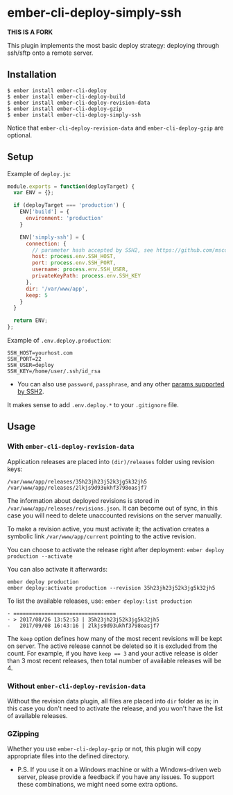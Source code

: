 # ember-cli-deploy-simply-ssh #

**THIS IS A FORK**

This plugin implements the most basic deploy strategy: deploying through ssh/sftp
onto a remote server.

## Installation ##

```
$ ember install ember-cli-deploy
$ ember install ember-cli-deploy-build
$ ember install ember-cli-deploy-revision-data
$ ember install ember-cli-deploy-gzip
$ ember install ember-cli-deploy-simply-ssh
```

Notice that `ember-cli-deploy-revision-data` and `ember-cli-deploy-gzip` are optional.

## Setup ##

Example of `deploy.js`:

```js
module.exports = function(deployTarget) {
  var ENV = {};

  if (deployTarget === 'production') {
    ENV['build'] = {
      environment: 'production'
    }

    ENV['simply-ssh'] = {
      connection: {
        // parameter hash accepted by SSH2, see https://github.com/mscdex/ssh2 for details
        host: process.env.SSH_HOST,
        port: process.env.SSH_PORT,
        username: process.env.SSH_USER,
        privateKeyPath: process.env.SSH_KEY
      },
      dir: '/var/www/app',
      keep: 5
    }
  }

  return ENV;
};

```

Example of `.env.deploy.production`:
```
SSH_HOST=yourhost.com
SSH_PORT=22
SSH_USER=deploy
SSH_KEY=/home/user/.ssh/id_rsa
```
* You can also use `password`, `passphrase`, and any other [params supported by SSH2](https://github.com/mscdex/ssh2#client-methods).

It makes sense to add `.env.deploy.*` to your `.gitignore` file.

## Usage ##

### With `ember-cli-deploy-revision-data` ###

Application releases are placed into `(dir)/releases` folder using revision keys:
```
/var/www/app/releases/35h23jh23j52k3jg5k32jh5
/var/www/app/releases/2lkjs9d93ukhf3798oasjf7
```

The information about deployed revisions is stored in `/var/www/app/releases/revisions.json`.
It can become out of sync, in this case you will need to delete unaccounted revisions on the server manually.

To make a revision active, you must activate it; the activation creates a symbolic link
`/var/www/app/current` pointing to the active revision.

You can choose to activate the release right after deployment:
`ember deploy production --activate`

You can also activate it afterwards:
```
ember deploy production
ember deploy:activate production --revision 35h23jh23j52k3jg5k32jh5
```

To list the available releases, use: `ember deploy:list production`
```
- =================================
- > 2017/08/26 13:52:53 | 35h23jh23j52k3jg5k32jh5
-   2017/09/08 16:43:16 | 2lkjs9d93ukhf3798oasjf7
```

The `keep` option defines how many of the most recent revisions will be kept on server.
The active release cannot be deleted so it is excluded from the count. For example, if
you have `keep == 3` and your active release is older than 3 most recent releases,
then total number of available releases will be 4.

### Without `ember-cli-deploy-revision-data` ###

Without the revision data plugin, all files are placed into `dir` folder as is;
in this case you don't need to activate the release, and you won't have
the list of available releases.

### GZipping ###

Whether you use `ember-cli-deploy-gzip` or not, this plugin will copy appropriate
files into the defined directory.

* P.S. If you use it on a Windows machine or with a Windows-driven web server, please
provide a feedback if you have any issues. To support these combinations, we might
need some extra options.
